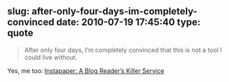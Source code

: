 slug: after-only-four-days-im-completely-convinced
date: 2010-07-19 17:45:40
type: quote
---

> After only four days, I’m completely convinced that this is not a tool I could live without.

Yes, me too: [Instapaper: A Blog Reader’s Killer Service](http://theappleblog.com/2010/07/12/instapaper-a-blog-readers-killer-service/)
